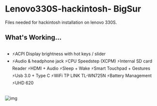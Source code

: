 
# Lenovo330S-hackintosh- BigSur
Files needed for hackintosh installation on lenovo 330S.

## What's Working...
```
```
- ⚡ACPI Display brightness with hot keys / slider
- ⚡Audio & headphone jack
⚡CPU Speedstep (XCPM)
⚡Internal SD card Reader
⚡HDMI + Audio
⚡Sleep + Wake
⚡Smart Touchpad + Gestures
⚡Usb 3.0 + Type C
⚡WiFi TP LINK TL-WN725N
⚡Battery Management
⚡UHD 620
```
```


![img](https://i.imgur.com/jPUZKG6.png)
